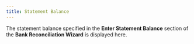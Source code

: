 ```yaml
---
title: Statement Balance
---
```



The statement balance specified in the **Enter Statement Balance** section of the **Bank Reconciliation Wizard** is displayed here.
